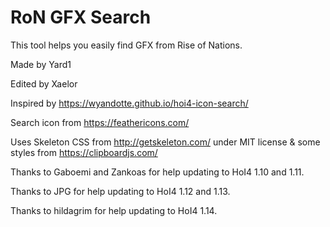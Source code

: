 # RoN GFX Search

This tool helps you easily find GFX from Rise of Nations.

Made by Yard1

Edited by Xaelor

Inspired by https://wyandotte.github.io/hoi4-icon-search/

Search icon from https://feathericons.com/

Uses Skeleton CSS from http://getskeleton.com/ under MIT license & some styles from https://clipboardjs.com/

Thanks to Gaboemi and Zankoas for help updating to HoI4 1.10 and 1.11.

Thanks to JPG for help updating to HoI4 1.12 and 1.13.

Thanks to hildagrim for help updating to HoI4 1.14.

